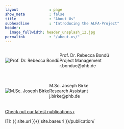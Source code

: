 ```yaml
---
layout              : page
show_meta           : false
title               : "About Us"
subheadline         : "Introducing the ALFA-Project"
header:
  image_fullwidth: header_unsplash_12.jpg
permalink           : "/about-us/"
---
```


<html lang="en">
<head>
<meta charset="UTF-8">
<meta name="viewport" content="width=device-width, initial-scale=1.0">
<title>Research Staff</title>
<style>
  .container {
    display: flex;
    align-items: center;
    margin-bottom: 20px; /* Abstand zwischen den Abschnitten */
  }
  .container:first-of-type {
    margin-top: 50px; /* Abstand zum Header */
  }
  .logo {
    width: 600px; /* Du kannst die Logo-Größe hier anpassen */
  }
</style>
</head>
<body>
<div class="container">
  <img src="https://just-studie.weebly.com/uploads/1/1/9/4/119469660/published/171220-003t-kb-rebecca-bondue-320dpi.jpg?1557927276" alt="Prof. Dr. Rebecca Bondü">
  <p>Prof. Dr. Rebecca Bondü<br>
    Project Management<br>
    r.bondue@phb.de
  </p>
</div>
<div class="container">
  <img src="https://psychologische-hochschule.de/wp-content/uploads/2019/01/joseph_birke.jpg" alt="M.Sc. Joseph Birke">
  <p>M.Sc. Joseph Birke<br>
    Research Assistant<br>
    j.birke@phb.de
  </p>
</div>
</body>
</html>


<a class="radius button small" href="{{ site.url }}{{ site.baseurl }}/publication/">Check out our latest publications ›</a>


 [1]: {{ site.url }}{{ site.baseurl }}/publication/
